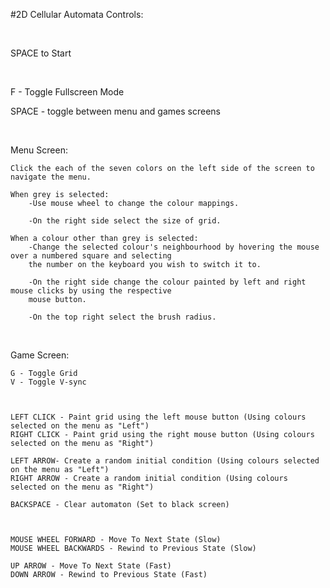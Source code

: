 #2D Cellular Automata Controls:
 
&nbsp;
 
SPACE to Start
 
&nbsp;
 
F - Toggle Fullscreen Mode

SPACE - toggle between menu and games screens

&nbsp;
 
Menu Screen:

	Click the each of the seven colors on the left side of the screen to navigate the menu.

	When grey is selected:
		-Use mouse wheel to change the colour mappings.
		
		-On the right side select the size of grid.

	When a colour other than grey is selected:
		-Change the selected colour's neighbourhood by hovering the mouse over a numbered square and selecting
		the number on the keyboard you wish to switch it to.
		
		-On the right side change the colour painted by left and right mouse clicks by using the respective 
		mouse button. 
		
		-On the top right select the brush radius.

 
&nbsp;

Game Screen:

	G - Toggle Grid
	V - Toggle V-sync



	LEFT CLICK - Paint grid using the left mouse button (Using colours selected on the menu as "Left")
	RIGHT CLICK - Paint grid using the right mouse button (Using colours selected on the menu as "Right")

	LEFT ARROW- Create a random initial condition (Using colours selected on the menu as "Left")
	RIGHT ARROW - Create a random initial condition (Using colours selected on the menu as "Right")

	BACKSPACE - Clear automaton (Set to black screen)



	MOUSE WHEEL FORWARD - Move To Next State (Slow)
	MOUSE WHEEL BACKWARDS - Rewind to Previous State (Slow)

	UP ARROW - Move To Next State (Fast)
	DOWN ARROW - Rewind to Previous State (Fast)
